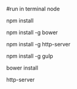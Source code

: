 #run in terminal node

npm install 

npm install -g bower

npm install -g http-server

npm install -g gulp

bower install 

http-server


